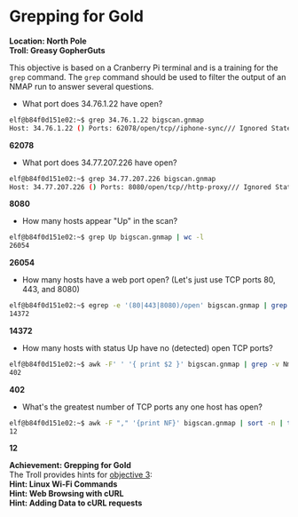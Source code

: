 # Grepping for Gold
**Location: North Pole**  
**Troll: Greasy GopherGuts**

This objective is based on a Cranberry Pi terminal and is a training for the `grep` command.
The `grep` command should be used to filter the output of an NMAP run to answer several questions.

- What port does 34.76.1.22 have open?
```bash
elf@b84f0d151e02:~$ grep 34.76.1.22 bigscan.gnmap
Host: 34.76.1.22 () Ports: 62078/open/tcp//iphone-sync/// Ignored State: closed (999)
```
**62078**
- What port does 34.77.207.226 have open?
```bash
elf@b84f0d151e02:~$ grep 34.77.207.226 bigscan.gnmap
Host: 34.77.207.226 () Ports: 8080/open/tcp//http-proxy/// Ignored State: filtered (999)
```
**8080**

- How many hosts appear "Up" in the scan?
```bash
elf@b84f0d151e02:~$ grep Up bigscan.gnmap | wc -l
26054
```
**26054**
- How many hosts have a web port open? (Let's just use TCP ports 80, 443, and 8080)
```bash
elf@b84f0d151e02:~$ egrep -e '(80|443|8080)/open' bigscan.gnmap | grep Host: | wc -l
14372
```
**14372**
- How many hosts with status Up have no (detected) open TCP ports?
```bash
elf@b84f0d151e02:~$ awk -F' ' '{ print $2 }' bigscan.gnmap | grep -v Nmap | sort | uniq -c | sort -n | grep " 1 " | wc -l
402
```
**402**
- What's the greatest number of TCP ports any one host has open?
```bash
elf@b84f0d151e02:~$ awk -F "," '{print NF}' bigscan.gnmap | sort -n | tail -1
12
```
**12**

**Achievement: Grepping for Gold**  
The Troll provides hints for [objective 3](https://github.com/joergschwarzwaelder/hhc2021/tree/master/Objective-3):  
**Hint: Linux Wi-Fi Commands**  
**Hint: Web Browsing with cURL**  
**Hint: Adding Data to cURL requests**  
